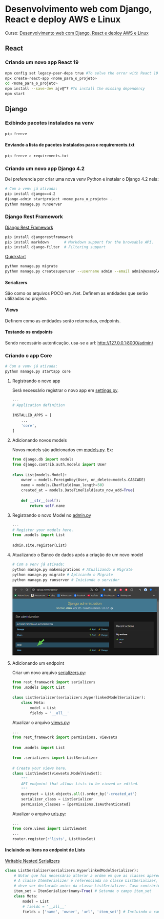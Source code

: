 # Desenvolvimento web com Django, React e deploy AWS e Linux

Curso: [Desenvolvimento web com Django, React e deploy AWS e Linux](https://www.udemy.com/course/desenvolvimento-web-com-django-react-e-deploy-aws-e-linux/)

## React

### Criando um novo app React 19

```bash
npm config set legacy-peer-deps true #To solve the error with React 19
npx create-react-app <nome_para_o_projeto>
cd <nome_para_o_projeto>
npm install --save-dev ajv@^7 #To install the missing dependency
npm start
```

## Django

### Exibindo pacotes instalados na venv

```bash
pip freeze
```

#### Enviando a lista de pacotes instalados para o requirements.txt

```bash
pip freeze > requirements.txt
```

### Criando um novo app Django 4.2

Dei preferencia por criar uma nova venv Python e instalar o Django 4.2 nela:

```bash
# Com a venv já ativada:
pip install django==4.2
django-admin startproject <nome_para_o_projeto> .
python manage.py runserver
```

### Django Rest Framework

[Django Rest Framework](https://www.django-rest-framework.org/)

```bash
pip install djangorestframework
pip install markdown       # Markdown support for the browsable API.
pip install django-filter  # Filtering support
```

[Quickstart](https://www.django-rest-framework.org/tutorial/quickstart/)

```bash
python manage.py migrate
python manage.py createsuperuser --username admin --email admin@example.com
```

#### Serializers

São como os arquivos POCO em .Net. Definem as entidades que serão utilizadas no projeto.

#### Views

Definem como as entidades serão retornadas, endpoints.

#### Testando os endpoints

Sendo necessário autenticação, usa-se a url: http://127.0.0.1:8000/admin/

### Criando o app Core

```bash
# Com a venv já ativada:
python manage.py startapp core
```

1. Registrando o novo app

    Será necessário registrar o novo app em [settings.py](./backend/djangoapp/settings.py).

    ```python
    ...
    # Application definition

    INSTALLED_APPS = [
        ...
        'core',
    ]
    ```

2. Adicionando novos models

    Novos models são adicionados em [models.py](./backend/core/models.py). Ex:

    ```python
    from django.db import models
    from django.contrib.auth.models import User

    class List(models.Model):
        owner = models.ForeignKey(User, on_delete=models.CASCADE)
        name = models.CharField(max_length=50)
        created_at = models.DateTimeField(auto_now_add=True)

        def __str__(self):
            return self.name
    ```

3. Registrando o novo Model no [admin.py](./backend/core/admin.py)

    ```python
    ...
    # Register your models here.
    from .models import List

    admin.site.register(List)
    ```

4. Atualizando o Banco de dados após a criação de um novo model

    ```bash
    # Com a venv já ativada:
    python manage.py makemigrations # Atualizando o Migrate
    python manage.py migrate # Aplicando o Migrate
    python manage.py runserver # Iniciando o servidor
    ```

    ![DjangoRestFramework_RegistrandoNovoModel](img/DjangoRestFramework_RegistrandoNovoModel.png)

5. Adicionando um endpoint

    Criar um novo arquivo [serializers.py](./backend/core/serializers.py):

    ```python
    from rest_framework import serializers
    from .models import List

    class ListSerializer(serializers.HyperlinkedModelSerializer):
        class Meta:
            model = List
            fields = '__all__'
    ```

    Atualizar o arquivo [views.py](./backend/core/views.py):

    ```python
    ...
    from rest_framework import permissions, viewsets

    from .models import List

    from .serializers import ListSerializer

    # Create your views here.
    class ListViewSet(viewsets.ModelViewSet):
        """
        API endpoint that allows Lists to be viewed or edited.
        """
        queryset = List.objects.all().order_by('-created_at')
        serializer_class = ListSerializer
        permission_classes = [permissions.IsAuthenticated]
    ```

    Atualizar o arquivo [urls.py](./backend/djangoapp/urls.py):

    ```python
    ...
    from core.views import ListViewSet
    ...
    router.register(r'lists', ListViewSet)
    ```

#### Incluindo os Itens no endpoint de Lists

[Writable Nested Serializers](https://www.django-rest-framework.org/topics/writable-nested-serializers/)

```python
class ListSerializer(serializers.HyperlinkedModelSerializer):
    # Notar que foi necessário alterar a ordem em que as classes aparecem no arquivo.
    # A classe ItemSerializer é referenciada na classe ListSerializer, então a classe ItemSerializer
    # deve ser declarada antes da classe ListSerializer. Caso contrário, o código não funcionará. 🤦‍♂️
    item_set = ItemSerializer(many=True) # Setando o campo item_set
    class Meta:
        model = List
        # fields = '__all__'
        fields = ['name', 'owner', 'url', 'item_set'] # Incluindo o campo item_set
```
